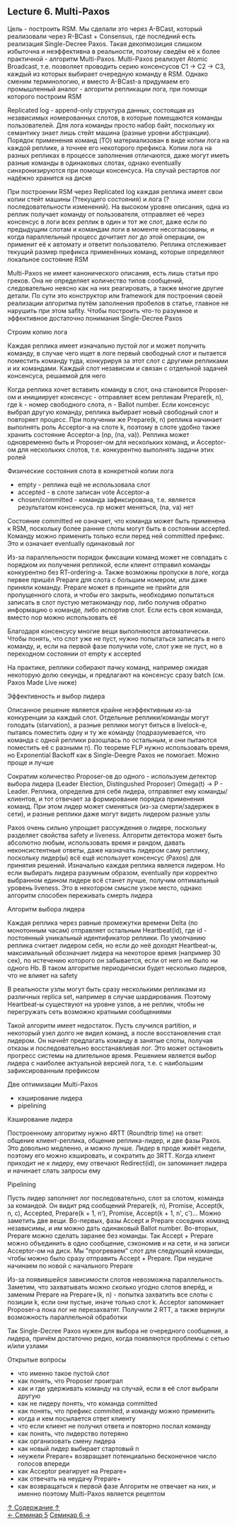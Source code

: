 ## Lecture 6. Multi-Paxos

Цель - построить RSM. Мы сделали это через A-BCast, который реализовали через R-BCast + Consensus, где последний есть реализация Single-Decree Paxos. Такая декопмозиция слишком избыточна и неэффективна в реальности, поэтому сведём её к более практичной - алгоритм Multi-Paxos. Multi-Paxos реализует Atomic Broadcast, т.е. позволяет проводить серию консенсусов C1 -> C2 -> C3, каждый из которых выбирает очередную команду в RSM. Однако сменим терминологию, и вместо A-BCast-а придумаем его промышленный аналог - алгоритм репликации лога, при помощи которого построим RSM

Replicated log - append-only структура данных, состоящая из независимых номерованных слотов, в которые помещаются команды пользователей. Для лога команды просто набор байт, поскольку их семантику знает лишь стейт машина (разные уровни абстракции). Порядок применения команд (TO) материализован в виде копии лога на каждой реплике, а точнее его некоторого префикса. Копии лога на разных репликах в процессе заполнения отличаются, даже могут иметь разные команды в одинаковых слотах, однако eventually синхронизируются при помощи консенсуса. На случай рестартов лог надёжно хранится на диске

При построении RSM через Replicated log каждая реплика имеет свои копии стейт машины (?текущего состояния) и лога (?последовательности изменений). На высоком уровне описания, одна из реплик получает команду от пользователя, отправляет её через консенсус в логи всех реплик в один и тот же слот, даже если по предыдущим слотам и командам логи в моменте несогласованы, и когда параллельный процесс дочитает лог до этой операции, он применит её к автомату и ответит пользователю. Реплика отслеживает текущий размер префикса применённых команд, которые определяют локальное состояние RSM

Multi-Paxos не имеет канонического описания, есть лишь статья про греков. Она не определяет количество типов сообщений, следовательно неясно как на них реагировать, а также многие другие детали. По сути это конструктор или framework для построения своей реализации алгоритма путём заполнения пробелов в статье, главное не нарушить при этом safity. Чтобы построить что-то разумное и эффективное достаточно понимания Single-Decree Paxos

Строим копию лога

Каждая реплика имеет изначально пустой лог и может получить команду, в случае чего ищет в логе первый свободный слот и пытается поместить команду туда, конкурируя за этот слот с другими репликами и их командами. Каждый слот независим и связан с отдельной задачей консенсуса, решаемой для него

Когда реплика хочет вставить команду в слот, она становится Proposer-ом и инициирует консенсус - отправляет всем репликам Prepare(k, n), где k - номер свободного слота, n - Ballot number. Если консенсус выбрал другую команду, реплика выбирает новый свободный слот и повторяет процесс. При получении же Prepare(k, n) реплика начинает выполнять роль Acceptor-а на слоте k, поэтому в слоте удобно также хранить состояние Acceptor-а (np, (na, va)). Реплика может одновременно быть и Proposer-ом для нескольких команд, и Acceptor-ом для нескольких слотов, т.е. конкурентно выполнять задачи этих ролей

Физические состояния слота в конкретной копии лога
- empty - реплика ещё не использовала слот
- accepted - в слоте записан vote Acceptor-а
- chosen/committed - команда зафиксирована, т.е. является результатом консенсуса. np может меняться, (na, va) нет

Состояние committed не означает, что команда может быть применена к RSM, поскольку более ранние слоты могут быть в состоянии accepted. Команду можно применить только если перед ней committed префикс. Это и означает eventually одинаковый лог

Из-за параллельности порядок фиксации команд может не совпадать с порядком их получения репликой, если клиент отправил команды конкурентно без RT-ordering-а. Также возможны пропуски в логе, когда первее пришёл Prepare для слота с большим номером, или даже приняли команду. Prepare может в принципе не прийти для пропущенного слота, и чтобы его закрыть, необходимо попытаться записать в слот пустую метакоманду nop, либо получив обратно информацию о команде, либо испортив слот. Если есть своя команда, вместо nop можно использовать её

Благодаря консенсусу многие вещи выполняются автоматически. Чтобы понять, что слот уже не пуст, нужно попытаться записать в него команду, и, если на первой фазе получили vote, слот уже не пуст, но в переходном состоянии от empty к accepted

На практике, реплики собирают пачку команд, например ожидая некоторую долю секунды, и предлагают на консенсус сразу batch (см. Paxos Made Live ниже)

Эффективность и выбор лидера

Описанное решение является крайне неэффективным из-за конкуренции за каждый слот. Отдельные реплики/команды могут голодать (starvation), а разные реплики могут биться в livelock-е, пытаясь поместить одну и ту же команду (подразумевается, что команда с одной реплики разошлась по остальным, и они пытаются поместить её с разными n). По теореме FLP нужно использовать время, но Exponential Backoff как в Single-Deegre Paxos не помогает. Можно проще и лучше

Сократим количество Proposer-ов до одного - используем детектор выбора лидера (Leader Election, Distingushed Proposer) Omega(t) -> P - Leader. Реплика, определив для себя лидера, отправляет ему команды/клиентов, и тот отвечает за формирование порядка применения команд. При этом лидер может сменяться (из-за смерти/задержек в сети), и разные реплики даже могут видеть лидером разные узлы

Paxos очень сильно упрощает рассуждения о лидере, поскольку разделяет свойства safety и liveness. Алгоритм детектора может быть абсолютно любым, использовать время и рандом, давать неконсистентные ответы, даже назначать лидером саму реплику, поскольку лидер(ы) всё ещё использует консенсус (Paxos) для принятия решений. Изначально каждая реплика является лидером. Но если выбирать лидера разумным образом, eventually при корректно выбранном едином лидере всё станет лучше, получим оптимальный уровень liveness. Это в некотором смысле узкое место, однако алгоритм способен переживать смерть лидера

Алгоритм выбора лидера

Каждая реплика через равные промежутки времени Delta (по монотонным часам) отправляет остальным Heartbeat(id), где id - постоянный уникальный идентификатор реплики. По умолчанию реплика считает лидером себя, но если до неё доходят Heartbeat-ы, максимальный обозначает лидера на некоторое время (например 30 сек), по истечению которого он забывается, если от него не было ни одного Hb. В таком алгоритме периодически будет несколько лидеров, что не влияет на safety

В реальности узлы могут быть сразу несколькими репликами из различных replica set, например в случае шардирования. Поэтому Heartbeat-ы существуют на уровне узлов, а не реплик, чтобы не перегружать сеть возможно кратными сообщениями

Такой алгоритм имеет недостаток. Пусть случился partition, и некоторый узел долго не видел команд, а после восстановления стал лидером. Он начнёт предлагать команду в занятые слоты, получая отказы и последовательно восстанавливая лог. Это может остановить прогресс системы на длительное время. Решением является выбор лидера с наиболее актуальной версией лога, т.е. с наибольшим зафиксированным префиксом

Две оптимизации Multi-Paxos
- кэширование лидера
- pipelining

Кэширование лидера

Построенному алгоритму нужно 4RTT (Roundtrip time) на ответ: общение клиент-реплика, общение реплика-лидер, и две фазы Paxos. Это довольно медленно, и можно лучше. Лидер в проде живёт недели, поэтому его можно кэшировать, и сократить до 3RTT. Когда клиент приходит не к лидеру, ему отвечают Redirect(id), он запоминает лидера и начинает слать запросы ему

Pipelining

Пусть лидер заполняет лог последовательно, слот за слотом, команда за командой. Он видит ряд сообщений Prepare(k, n), Promise, Accept(k, n, c), Accepted, Prepare(k + 1, n'), Promise, Accept(k + 1, n', c')... Можно заметить две вещи. Во-первых, фазы Accept и Prepare соседних команд независимы, и им можно дать одинаковый Ballot number. Во-вторых, Prepare можно сделать заранее без команды. Так Accept + Prepare можно объединить в одно сообщение, сэкономив и на сети, и на записи Acceptor-ом на диск. Мы "прогреваем" слот для следующей команды, чтобы можно было сразу отправить Accept + Prepare. При неудаче начинаем по новой с начального Prepare

Из-за появившейся зависимости слотов невозможна параллельность. Заметим, что захватывать можно сколько угодно слотов вперёд, и заменим Prepare на Prepare+(k, n) - попытка захватить все слоты с позиции k, если они пустые, иначе только слот k. Acceptor запоминает Proposer-а пока лог не перезахватят. Получили 2 RTT, а также вернули возможность параллельной обработки

Так Single-Decree Paxos нужен для выбора не очередного сообщения, а лидера, причём достаточно редко, когда появляются проблемы с сетью и/или узлами

Открытые вопросы
- что именно такое пустой слот
- как понять, что Proposer проиграл
- как и где удерживать команду на случай, если в её слот выбрали другую
- как не лидеру понять, что команда committed
- как понять, что префикс commited, и команду можно применить
- когда и кем посылается ответ клиенту
- что если клиент не получил ответа и повторно послал команду
- как понять, что лидерство потеряно
- как организовать смену лидера
- как новый лидер выбирает стартовый n
- неужели Prepare+ возвращает потенциально бесконечное число голосов впереди
- как Acceptor реагирует на Prepare+
- как отвечать на неудачу Prepare+
- как возвращаться к первой фазе
Алгоритм не отвечает на них, и именно поэтому Multi-Paxos является рецептом

[↑ Содержание ↑](https://github.com/ddvamp/distributed-db-learning/tree/main/notes/dist-sys-mipt#содержание)\
[← Семинар 5](https://github.com/ddvamp/distributed-db-learning/blob/main/notes/dist-sys-mipt/seminars/seminar-5.md)
[Семинар 6 →](https://github.com/ddvamp/distributed-db-learning/blob/main/notes/dist-sys-mipt/seminars/seminar-6.md)
